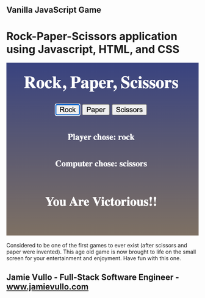 ## Vanilla JavaScript Game 

# Rock-Paper-Scissors application using Javascript, HTML, and CSS

<img src="RPS.png"/>

Considered to be one of the first games to ever exist (after scissors and paper were invented). This age old game is now brought to life on the small screen for your entertainment and enjoyment. Have fun with this one.

## Jamie Vullo - Full-Stack Software Engineer - www.jamievullo.com